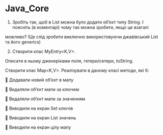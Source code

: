 # Java_Core

1) Зробіть так, щоб в List<Integer> можна було додати об’єкт типу String. І поясніть (в коментарі) чому так можна зробити, якщо це взагалі 

можливо?  (Це слід зробити виключно використовуючи джавівський List та його generics)

2) Створити клас MyEntry<K,V>.

Описати в ньому дженеріками поля, гетери/сетери, toString.

Створити клас Map<K,V>. Реалізувати в даному класі методи, які б:

 Додавали новий об’єкт в мапу

 Видаляли об’єкт мапи за ключем 

 Видаляли об’єкт мапи за значенням

 Виводили на екран Set ключів

 Виводили на екран List значень

 Виводили на екран цілу мапу
